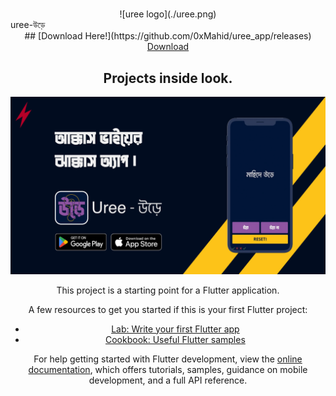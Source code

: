 #

<div align="center" width=".5">
![uree logo](./uree.png)
</div>

<div align="center;">uree-উড়ে</div>

<div align="center">
## [Download Here!](https://github.com/0xMahid/uree_app/releases)
</div>

<div align="center"><a href="https://github.com/0xMahid/uree_app/releases">Download</a>

## Projects inside look.

![project thumbnail](./thumbnail.png)

This project is a starting point for a Flutter application.

A few resources to get you started if this is your first Flutter project:

- [Lab: Write your first Flutter app](https://docs.flutter.dev/get-started/codelab)
- [Cookbook: Useful Flutter samples](https://docs.flutter.dev/cookbook)

For help getting started with Flutter development, view the
[online documentation](https://docs.flutter.dev/), which offers tutorials,
samples, guidance on mobile development, and a full API reference.

